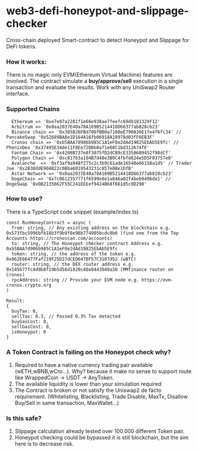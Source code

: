 # web3-defi-honeypot-and-slippage-checker

Cross-chain deployed Smart-contract to detect Honeypot and Slippage for DeFi tokens.

### How it works:

There is no magic only EVM(Ethereum Virtual Machine) features are involved.
The contract simulate a **buy/approve/sell** execution in a single transaction and evaluate the results. Work with any UniSwap2 Router interface.

### Supported Chains

```
  Ethereum => '0xe7e07a2281f1e66e938ae7feefc69db181329f12'
  Arbitrum => '0x0aa2037E40a78A169B5214418D66377ab828cb23'
  Binance chain => '0x385826FBd70DfBB0a7188eE790A36E1fe4f6fc34' // PancakeSwap '0x52689BA8e1D164A16fb06918A18978d03fF6EB3F'
  Cronos chain => '0xb5BAA7d906b985C1A1eF0e2dAd19825EbAb5E9fc' // PhenixDex '0x37495E34de11F8Ee72DBb0a71e60C1bd312674fE'
  Fantom Chain => '0x4208B737e8f3075fD2dCB9cE3358689452f98dCf'
  Polygon Chain => '0xc817b3a104B7d48e3B9C4fbfd624e5D5F03757e0'
  Avalanche  => '0xf3af9a948f275c2c3b9c61ade16540e66158a1d5' // Trader Joe '0x2B30ddE904B22c0Bba6019543231c857e0Be1DfB'
  Astar Network => '0x0aa2037E40a78A169B5214418D66377ab828cb23'
  DogeChain => '0x7c0612357771f6599e8e1a046a02f4beb9496de1' // DogeSwap '0xDB2135662F55C241EEEef9424B68f661d5c0D298'
```

### How to use?

There is a TypeScript code snippet (example/index.ts)

```
const RunHoneyContract = async (
  from: string, // Any existing address on the blockchain e.g. 0x573fbc5996bfb18b3f9b9f8e96b774905bcdc8b6 (find one from the Top Accounts https://cronoscan.com/accounts)
  to: string, // The Honeypot checker contract Address e.g. 0xb5BAA7d906b985C1A1eF0e2dAd19825EbAb5E9fc
  token: string, // the address of the token e.g. 0x062E66477Faf219F25D27dCED647BF57C3107d52 (wBTC)
  router: string, // the DEX router address e.g.  0x145677fc4d9b8f19b5d56d1820c48e0443049a30 (MMfinance router on Cronos)
  rpcAddress: string // Provide your EVM node e.g. https://evm-cronos.crypto.org
)

Result:
{
  buyTax: 0,
  sellTax: 0.3, // Passed 0.3% Tax detected
  buyGasCost: 0,
  sellGasCost: 0,
  isHoneypot: 0
}
```

### A Token Contract is failing on the Honeypot check why?

1. Required to have a native currency trading pair available (wETH,wBNB,wCro...). Why? because it make no sense to support route like WrappedCoin -> USDT -> AnyToken.
2. The available liquidity is lower than your simulation required
3. The Contract is broken or not satisfy the Uniswap2 de facto requirement. (Whitelisting, Blacklisting, Trade Disable, MaxTx, Disallow Buy/Sell in same transaction, MaxWallet...)

### Is this safe?

1. Slippage calculation already tested over 100.000 different Token pair.
2. Honeypot checking could be bypassed it is still blockchain, but the aim here is to decrease risk.
